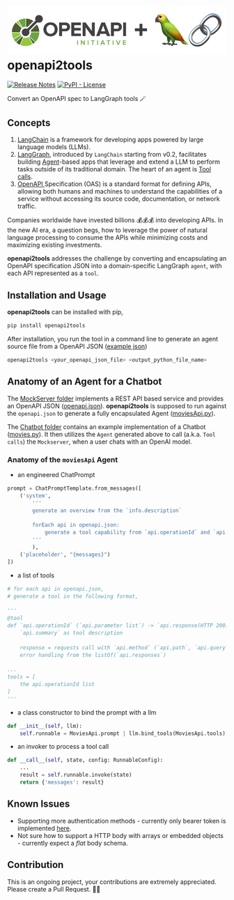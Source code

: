 # <img src="./icon.png"/>openapi2tools

[![Release Notes](https://img.shields.io/github/release/langchain-ai/langchain?style=flat-square)](https://github.com/langchain-ai/langchain/releases)
[![PyPI - License](https://img.shields.io/pypi/l/langchain-core?style=flat-square)](https://opensource.org/licenses/MIT)

Convert an OpenAPI spec to LangGraph tools 🪄

## Concepts
1. [LangChain](https://python.langchain.com/v0.2/docs/introduction/) is a framework for developing apps powered by large language models (LLMs).
2. [LangGraph](https://langchain-ai.github.io/langgraph/), introduced by 
`LangChain` starting from v0.2, facilitates building [Agent](https://python.langchain.com/v0.2/docs/tutorials/agents/)-based apps that leverage and extend a LLM to perform tasks outside of its traditional domain. The heart of an agent is [Tool calls](https://python.langchain.com/v0.2/docs/how_to/tool_calling/#tool-calls).
3. [OpenAPI ](https://learn.openapis.org/introduction.html) Specification (OAS) is a standard format for defining APIs, allowing both humans and machines to understand the capabilities of a service without accessing its source code, documentation, or network traffic.

Companies worldwide have invested billions 💰💰💰 into developing APIs. In the new AI era, a question begs, how to leverage the power of natural language processing to consume the APIs while minimizing costs and maximizing existing investments.

**openapi2tools** addresses the challenge by converting and encapsulating an OpenAPI specification JSON into a domain-specific LangGraph `agent`, with each API represented as a `tool`.


## Installation and Usage

**openapi2tools** can be installed with pip,

```bash
pip install openapi2tools
```
After installation, you run the tool in a command line to generate an agent source file from a OpenAPI JSON ([example json](./MockServer/openapi.json))
```bash
openapi2tools <your_openapi_json_file> <output_python_file_name>
```

## Anatomy of an Agent for a Chatbot

The [MockServer folder](./MockServer/README.md) implements a REST API based service and provides an OpenAPI JSON ([openapi.json](./MockServer/openapi.json)). **openapi2tools** is supposed to run against the `openapi.json` to generate a fully encapsulated Agent ([moviesApi.py](./Chatbot/moviesApi.py)).

The [Chatbot folder](./Chatbot/README.md) contains an example implementation of a Chatbot ([movies.py](./Chatbot/movies.py)). It then utilizes the `Agent` generated above to call (a.k.a. `Tool calls`) the `Mockserver`, when a user chats with an OpenAI model.

### Anatomy of the `moviesApi` Agent

+ an engineered ChatPrompt
```python
prompt = ChatPromptTemplate.from_messages([
    ('system', 
        '''
        generate an overview from the `info.description`

        forEach api in openapi.json:
            generate a tool capability from `api.operationId` and `api.summary`
        '''
        ),
    ('placeholder', "{messages}")
])
```
+ a list of tools
```python
# for each api in openapi.json, 
# generate a tool in the following format,
    
'''
@tool
def `api.operationId` (`api.parameter list`) -> `api.response(HTTP 200)':
    `api.summary` as tool description

    response = requests call with `api.method` (`api.path`, `api.query`, `api.requestBody`)
    error handling from the listOf(`api.responses`)

...
tools = [
    the api.operationId list
]
'''
```
+ a class constructor to bind the prompt with a llm
```python
def __init__(self, llm):
    self.runnable = MoviesApi.prompt | llm.bind_tools(MoviesApi.tools)

```
+ an invoker to process a tool call
```python
def __call__(self, state, config: RunnableConfig):
    ...
    result = self.runnable.invoke(state)
    return {'messages': result}
```

## Known Issues
+ Supporting more authentication methods - currently only bearer token is implemented [here](https://github.com/taowenwei/openapi2tools/blob/86c8b58deeb645717e61c631db00c5210f5d5e67/Chatbot/moviesApi.py#L15).
+ Not sure how to support a HTTP body with arrays or embedded objects - currently expect a *flat* body schema.

## Contribution
This is an ongoing project, your contributions are extremely appreciated. Please create a Pull Request. 🍻🍻